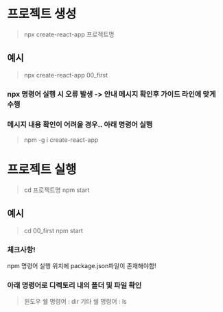 # 프로젝트 생성
> npx create-react-app 프로젝트명
## 예시
> npx create-react-app 00_first
### npx 명령어 실행 시 오류 발생 -> 안내 메시지 확인후 가이드 라인에 맞게 수행
### 메시지 내용 확인이 어려울 경우.. 아래 명령어 실행
> npm -g i create-react-app

# 프로젝트 실행
> cd 프로젝트명
> npm start
## 예시
> cd 00_first
> npm start
### 체크사항!
npm 명령어 실행 위치에 package.json파일이 존재해야함!
### 아래 명령어로 디렉토리 내의 폴더 및 파일 확인
> 윈도우 쉘 명령어 : dir
> 기타 쉘 명령어 : ls